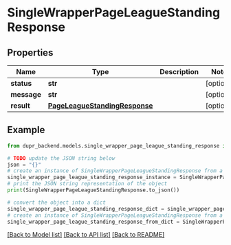 # SingleWrapperPageLeagueStandingResponse


## Properties

Name | Type | Description | Notes
------------ | ------------- | ------------- | -------------
**status** | **str** |  | [optional] 
**message** | **str** |  | [optional] 
**result** | [**PageLeagueStandingResponse**](PageLeagueStandingResponse.md) |  | [optional] 

## Example

```python
from dupr_backend.models.single_wrapper_page_league_standing_response import SingleWrapperPageLeagueStandingResponse

# TODO update the JSON string below
json = "{}"
# create an instance of SingleWrapperPageLeagueStandingResponse from a JSON string
single_wrapper_page_league_standing_response_instance = SingleWrapperPageLeagueStandingResponse.from_json(json)
# print the JSON string representation of the object
print(SingleWrapperPageLeagueStandingResponse.to_json())

# convert the object into a dict
single_wrapper_page_league_standing_response_dict = single_wrapper_page_league_standing_response_instance.to_dict()
# create an instance of SingleWrapperPageLeagueStandingResponse from a dict
single_wrapper_page_league_standing_response_from_dict = SingleWrapperPageLeagueStandingResponse.from_dict(single_wrapper_page_league_standing_response_dict)
```
[[Back to Model list]](../README.md#documentation-for-models) [[Back to API list]](../README.md#documentation-for-api-endpoints) [[Back to README]](../README.md)



